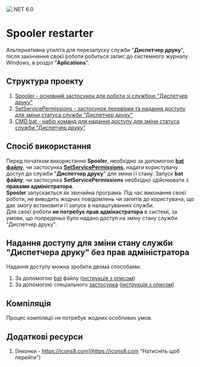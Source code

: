 ![.NET 6.0](https://img.shields.io/badge/.NET-6.0-brightgreen)
# Spooler restarter
Альтернативна утиліта для перезапуску служби "<strong>Диспетчер друку</strong>", після закінчення своєї роботи робиться запис до системного журналу Windows, в розділ "<strong>Aplications</strong>".

## Структура проекту
1. [Spooler - основний застосунок для роботи зі службою "Диспетчер друку"](/Spooler/Spooler/Program.cs "Натисніть щоб переглянути")
2. [SetServicePermissions - застосунок перевірки та надання доступу для зміни статуса служби "Диспетчер друку"](/SetServicePermissions/SetServicePermissions/Program.cs "Натисніть щоб переглянути")
3. [CMD bat - набір команд для надання доступу для зміни статуса служби "Диспетчер друку"](/CMD_bat/set_rights_for_the_spooler.bat "Натисніть щоб переглянути")

## Спосіб використання
Перед початком використання <strong>Spooler</strong>, необхідно за допомогою [<strong>bat файлу</strong>](/CMD_bat/set_rights_for_the_spooler.bat "Натисніть щоб переглянути"), чи застосунка [<strong>SetServicePermissions</strong>](/SetServicePermissions/SetServicePermissions/Program.cs "Натисніть щоб переглянути"), надати користувачу доступ до служби "<strong>Диспетчер друку</strong>" для зміни її стану. Запуск <strong>bat файлу</strong>, чи застосунка <strong>SetServicePermissions</strong> необхідно здійснювати з <strong>правами адміністратора</strong>.<br />
<strong>Spooler</strong> запускається як звичайна програма. Під час виконання своєї роботи, не виводить жодних повідомлень чи запитів до користувача, що дає змогу встановити її запуск в налаштуваннях служби.<br />
Для своєї роботи <strong>не потребує прав адмінастратора</strong> в системі, за умови, що попреденьо було надано доступ на зміну стану служби "Диспетчер друку".

## Надання доступу для зміни стану служби "Диспетчера друку" без прав адміністратора
Надання доступу можна зробити двома способами:<br />

1. За допомогою [bat](/CMD_bat/set_rights_for_the_spooler.bat "Натисніть щоб переглянути") файлу ([інструкція з описом](https://www.magnumblog.space/soft/restarting-spooler-service-without-administrator-rights "Натисніть щоб переглянути"))
2. За допомогою спеціального [застосунка](/SetServicePermissions/SetServicePermissions/Program.cs "Натисніть щоб переглянути") ([інструкція з описом](# "В процесі написання"))

## Компіляція
Процес компіляції не потребує жодних особливих умов.

## Додаткові ресурси
1. [Інконки - https://icons8.com](https://icons8.com "Натисніть щоб перейти")

